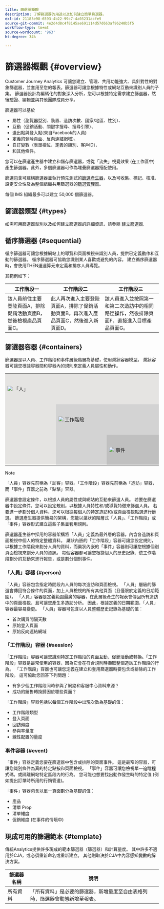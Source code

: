 ```yaml
---
title: 篩選器概觀
description: 了解篩選器的用途以及如何建立簡單篩選器。
exl-id: 21183e98-6593-4b22-99c7-4a03231acfe9
source-git-commit: 4e2d4d8c4f8145ae691114d57d663af96240b5f5
workflow-type: tm+mt
source-wordcount: '963'
ht-degree: 34%

---
```



# 篩選器概觀 {#overview}

Customer Journey Analytics 可讓您建立、管理、共用功能強大、具針對性的對象篩選器，並套用至您的報表。篩選器可讓您根據特性或網站互動來識別人員的子集。 篩選器設計為編碼化的對象深入分析，您可以根據特定需求建立篩選器，然後驗證、編輯並與其他團隊成員分享。

篩選器可以基於

- 屬性（瀏覽器型別、裝置、造訪次數、國家/地區、性別）、
- 互動（促銷活動、關鍵字搜尋、搜尋引擎）、
- 退出點與登入點(來自Facebook的人員)
- 定義的登陸頁面、反向連結網域)、
- 自訂變數（表單欄位、定義的類別、客戶ID）、
- 和其他條件。

您可以在篩選產生器中建立和儲存篩選器，或從「流失」視覺效果 (在工作區中) 產生篩選器。此外，多個篩選器可作為堆疊篩選器搭配使用。

篩選包含可建構篩選器並執行預先測試的[篩選產生器](/help/components/filters/filter-builder.md)，以及可收集、標記、核准、設定安全性及為整個組織共用篩選器的[篩選管理器](/help/components/filters/manage-filters.md)。

每個 IMS 組織最多可以建立 50,000 個篩選器。

## 篩選器類型 {#types}

如需可用篩選器型別以及如何建立篩選器的詳細資訊，請參閱 [建立篩選器](/help/components/filters/create-filters.md).

## 循序篩選器 {#sequential}

循序篩選器可讓您根據網站上的導覽和頁面檢視來識別人員，提供已定義動作和互動的篩選器。 循序篩選器可協助您識別某人喜歡或避免的內容。 建立循序篩選器時，會使用THEN運運算元來定義和排序人員導覽。

其範例如下：

<!--![](assets/sequential_fil.png)-->

| 工作階段一 | 工作階段二 | 工作階段三 |
| --- | --- | --- |
| 該人員前往主要登陸頁面A，排除促銷活動頁面B，然後檢視產品頁面C。 | 此人再次進入主要登陸頁面A，排除了促銷活動頁面B，再次進入產品頁面C，然後進入新頁面D。 | 該人員進入並按照第一和第二次造訪中的相同路徑操作，然後排除頁面F，直接進入目標產品頁面G。 |

## 篩選器容器 {#containers}

篩選器是以人員、工作階段和事件層級階層為基礎，使用巢狀容器模型。 巢狀容器可讓您根據容器間和容器內的規則來定義人員屬性和動作。


<table style="table-layout: fixed; border: none;">

<tr>
<td style="background-color: #E5E4E2;" colspan="3" width="200" height="100"><img src="https://spectrum.adobe.com/static/icons/workflow_18/Smock_User_18_N.svg"/> 「人」</td>
</tr>

<tr>
<td style="background-color: #E5E4E2;" width="200"></td>
<td style="background-color: #D3D3D3;" colspan="2" width="200" height="100"><img src="https://spectrum.adobe.com/static/icons/workflow_18/Smock_Visit_18_N.svg"/> 工作階段</td>
</tr>

<tr>
<td style="background-color: #E5E4E2;" width="200" height="100"></td>
<td style="background-color: #D3D3D3;" width="200" height="100"></td>
<td style="background-color: #C0C0C0;" width="200" height="100" colspan="1"><img src="https://spectrum.adobe.com/static/icons/workflow_18/Smock_Events_18_N.svg"/> 事件</td>
</tr>
</table>

>[!NOTE]
>「人員」容器先前稱為「訪客」容器。「工作階段」容器先前稱為「造訪」容器，而「事件」容器之前為「點擊」容器。

篩選器會設定條件，以根據人員的屬性或與網站的互動來篩選人員。 若要在篩選器中設定條件，您可以設定規則，以根據人員特性和/或導覽特徵來篩選人員。 若要進一步劃分個人資料，您可以根據每個人的特定造訪和/或頁面檢視點選進行篩選。 篩選產生器提供簡易的架構，您能以巢狀的階層式「人員」、「工作階段」或「事件」容器形式建立這些子集並套用規則。

篩選器產生器中採用的容器架構將「人員」定義為最外層的容器，內含各造訪和頁面檢視中個人的特定整體資料。 巢狀內嵌的「工作階段」容器可讓您設定規則，以根據工作階段來劃分人員的資料，而巢狀內嵌的「事件」容器則可讓您根據個別頁面檢視來劃分人員的資訊。 每個容器都可讓您根據個人的歷史記錄、依工作階段劃分的互動來進行報告，或是劃分個別事件。

### 「人員」容器 {#person}

「人員」容器包含指定時間段內人員的每次造訪和頁面檢視。 「人員」層級的篩選會傳回符合條件的頁面，加上人員檢視的所有其他頁面（且僅限於定義的日期範圍）。 「人員」容器是定義範圍最廣的容器，在此層級產生的報表會傳回所有造訪中的頁面檢視，且可讓您產生多造訪分析。 因此，根據定義的日期範圍，「人員」容器最容易變更。
「人員」容器可包含以人員整體歷史記錄為基礎的值：

- 首次購買間隔天數
- 原始登入頁面
- 原始反向連結網域

### 「工作階段」容器 {#session}

「工作階段」容器可讓您識別特定工作階段的頁面互動、促銷活動或轉換。「工作階段」容器是最常使用的容器，因為它會在符合規則時擷取整個造訪工作階段的行為。 「工作階段」容器也可讓您定義在建立和套用篩選器時要包含或排除的工作階段。 這可協助您回答下列問題：

- 有多少個工作階段同時參與了網路和客服中心資料來源？
- 成功的銷售轉換歸因於哪些頁面？

「工作階段」容器包括以每個工作階段中出現次數為基礎的值：

- 工作階段類型
- 登入頁面
- 回訪頻度
- 參與率量度
- 線性配置的量度

### 事件容器 {#event}

「事件」容器定義您要在篩選器中包含或排除的頁面事件。 這是最窄的容器，可讓您識別條件為真的特定點按和頁面檢視。 「事件」容器可讓您檢視單一追蹤程式碼，或隔離網站特定區段內的行為。 您可能也想要找出動作發生時的特定值 (例如提出訂單時所用的行銷管道)。

「事件」容器包含以單一頁面劃分為基礎的值：

- 產品
- 清單 Prop
- 清單維度
- 促銷維度 (在事件的情境中)

## 現成可用的篩選範本 {#template}

傳統Analytics提供許多現成的範本篩選器（篩選器）和計算量度。 其中許多不適用於CJA，或必須重新命名或重新建立。 其他則取決於CJA中內容感知變數的解決方案。

| 篩選器名稱 | 說明 |
| --- | --- |
| 所有資料 | 「所有資料」是必要的篩選器，新增量度至自由表格列時，篩選器會動態新增至報表。 |
